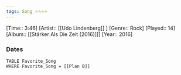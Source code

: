```yaml
---
tags: Song ⭐⭐⭐⭐ 
---
```

[Time:: 3:46]
[Artist:: [[Udo Lindenberg]] ]
[Genre:: Rock]
[Played:: 14]
[Album:: [[Stärker Als Die Zeit (2016)]]]
[Year:: 2016]
### Dates
````dataview
TABLE Favorite_Song
WHERE Favorite_Song = [[Plan B]]
````